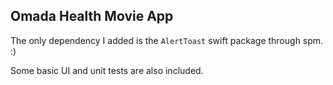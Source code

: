 Omada Health Movie App
---

The only dependency I added is the `AlertToast` swift package through spm. :)

Some basic UI and unit tests are also included.

